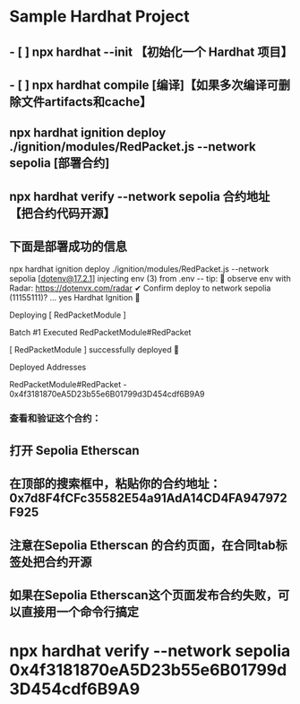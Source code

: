 # Sample Hardhat Project
 
## - [ ] npx hardhat --init      【初始化一个 Hardhat 项目】
## - [ ] npx hardhat compile      [编译]【如果多次编译可删除文件artifacts和cache】
## npx hardhat ignition deploy ./ignition/modules/RedPacket.js --network sepolia    [部署合约]

##  npx hardhat verify --network sepolia  合约地址    【把合约代码开源】


## 下面是部署成功的信息  
npx hardhat ignition deploy ./ignition/modules/RedPacket.js --network sepolia
[dotenv@17.2.1] injecting env (3) from .env -- tip: 📡 observe env with Radar: https://dotenvx.com/radar
✔ Confirm deploy to network sepolia (11155111)? … yes
Hardhat Ignition 🚀

Deploying [ RedPacketModule ]

Batch #1
  Executed RedPacketModule#RedPacket

[ RedPacketModule ] successfully deployed 🚀

Deployed Addresses

RedPacketModule#RedPacket - 0x4f3181870eA5D23b55e6B01799d3D454cdf6B9A9


### 查看和验证这个合约：
## 打开 Sepolia Etherscan
## 在顶部的搜索框中，粘贴你的合约地址：0x7d8F4fCFc35582E54a91AdA14CD4FA947972F925

## 注意在Sepolia Etherscan 的合约页面，在合同tab标签处把合约开源



## 如果在Sepolia Etherscan这个页面发布合约失败，可以直接用一个命令行搞定
#  npx hardhat verify --network sepolia 0x4f3181870eA5D23b55e6B01799d3D454cdf6B9A9


 

